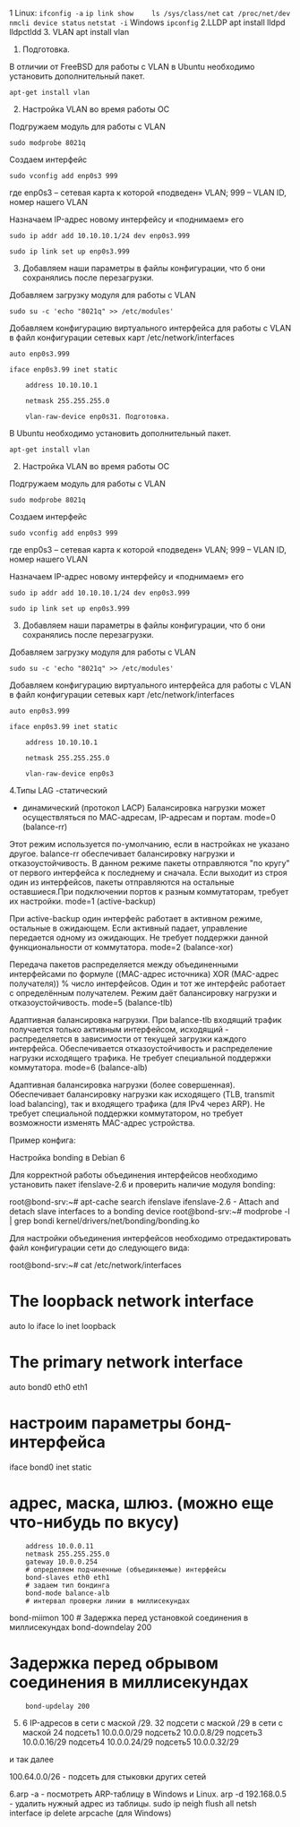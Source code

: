 1     Linux: 
    ``ifconfig -a``
    ``ip link show``
`    ls /sys/class/net`
`cat /proc/net/dev`
`nmcli device status`
`netstat -i`
Windows `ipconfig`
2.LLDP
apt install lldpd
lldpctldd
3. VLAN
apt install vlan
   1. Подготовка.

В отличии от FreeBSD для работы с VLAN в Ubuntu необходимо установить дополнительный пакет.

    apt-get install vlan

2. Настройка VLAN во время работы ОС

Подгружаем модуль для работы с VLAN

    sudo modprobe 8021q

Создаем интерфейс

    sudo vconfig add enp0s3 999

где enp0s3 – сетевая карта к которой «подведен» VLAN; 999 – VLAN ID, номер нашего VLAN

Назначаем IP-адрес новому интерфейсу и «поднимаем» его

    sudo ip addr add 10.10.10.1/24 dev enp0s3.999

    sudo ip link set up enp0s3.999

3. Добавляем наши параметры в файлы конфигурации, что б они сохранялись после перезагрузки.

Добавляем загрузку модуля для работы с VLAN

    sudo su -c 'echo "8021q" >> /etc/modules'

Добавляем конфигурацию виртуального интерфейса для работы с VLAN в файл конфигурации сетевых карт /etc/network/interfaces 

    auto enp0s3.999

    iface enp0s3.99 inet static

        address 10.10.10.1

        netmask 255.255.255.0

        vlan-raw-device enp0s31. Подготовка.

В Ubuntu необходимо установить дополнительный пакет.

    apt-get install vlan

2. Настройка VLAN во время работы ОС

Подгружаем модуль для работы с VLAN

    sudo modprobe 8021q

Создаем интерфейс

    sudo vconfig add enp0s3 999

где enp0s3 – сетевая карта к которой «подведен» VLAN; 999 – VLAN ID, номер нашего VLAN

Назначаем IP-адрес новому интерфейсу и «поднимаем» его

    sudo ip addr add 10.10.10.1/24 dev enp0s3.999

    sudo ip link set up enp0s3.999

3. Добавляем наши параметры в файлы конфигурации, что б они сохранялись после перезагрузки.

Добавляем загрузку модуля для работы с VLAN

    sudo su -c 'echo "8021q" >> /etc/modules'

Добавляем конфигурацию виртуального интерфейса для работы с VLAN в файл конфигурации сетевых карт /etc/network/interfaces 

    auto enp0s3.999

    iface enp0s3.99 inet static

        address 10.10.10.1

        netmask 255.255.255.0

        vlan-raw-device enp0s3
   
4.Типы LAG
 -статический
 - динамический (протокол LACP)
Балансировка нагрузки может осуществляться по МАС-адресам, IP-адресам и портам.
   mode=0 (balance-rr)

Этот режим используется по-умолчанию, если в настройках не указано другое. balance-rr обеспечивает балансировку нагрузки и отказоустойчивость. В данном режиме пакеты отправляются "по кругу" от первого интерфейса к последнему и сначала. Если выходит из строя один из интерфейсов, пакеты отправляются на остальные оставшиеся.При подключении портов к разным коммутаторам, требует их настройки.
mode=1 (active-backup)

При active-backup один интерфейс работает в активном режиме, остальные в ожидающем. Если активный падает, управление передается одному из ожидающих. Не требует поддержки данной функциональности от коммутатора.
mode=2 (balance-xor)

Передача пакетов распределяется между объединенными интерфейсами по формуле ((MAC-адрес источника) XOR (MAC-адрес получателя)) % число интерфейсов. Один и тот же интерфейс работает с определённым получателем. Режим даёт балансировку нагрузки и отказоустойчивость.
mode=5 (balance-tlb)

Адаптивная балансировка нагрузки. При balance-tlb входящий трафик получается только активным интерфейсом, исходящий - распределяется в зависимости от текущей загрузки каждого интерфейса. Обеспечивается отказоустойчивость и распределение нагрузки исходящего трафика. Не требует специальной поддержки коммутатора.
mode=6 (balance-alb)

Адаптивная балансировка нагрузки (более совершенная). Обеспечивает балансировку нагрузки как исходящего (TLB, transmit load balancing), так и входящего трафика (для IPv4 через ARP). Не требует специальной поддержки коммутатором, но требует возможности изменять MAC-адрес устройства.

Пример конфига:

Настройка bonding в Debian 6

Для корректной работы объединения интерфейсов необходимо установить пакет ifenslave-2.6 и проверить наличие модуля bonding:

root@bond-srv:~# apt-cache search ifenslave
ifenslave-2.6 - Attach and detach slave interfaces to a bonding device
root@bond-srv:~# modprobe -l | grep bondi
kernel/drivers/net/bonding/bonding.ko

Для настройки объединения интерфейсов необходимо отредактировать файл конфигурации сети до следующего вида:

root@bond-srv:~# cat /etc/network/interfaces
# The loopback network interface
auto lo
iface lo inet loopback

# The primary network interface
auto bond0 eth0 eth1
# настроим параметры бонд-интерфейса
iface bond0 inet static
# адрес, маска, шлюз. (можно еще что-нибудь по вкусу)
        address 10.0.0.11
        netmask 255.255.255.0
        gateway 10.0.0.254
        # определяем подчиненные (объединяемые) интерфейсы
        bond-slaves eth0 eth1
        # задаем тип бондинга
        bond-mode balance-alb
        # интервал проверки линии в миллисекундах
bond-miimon 100
        # Задержка перед установкой соединения в миллисекундах
bond-downdelay 200
# Задержка перед обрывом соединения в миллисекундах
        bond-updelay 200

5. 6 IP-адресов в сети с маской /29. 32 подсети с маской /29 в сети с маской 24
подсеть1 10.0.0.0/29
подсеть2 10.0.0.8/29 
подсеть3 10.0.0.16/29
подсеть4 10.0.0.24/29 
подсеть5 10.0.0.32/29

и так далее

100.64.0.0/26 - подсеть для стыковки других сетей

6.arp -a - посмотреть ARP-таблицу в Windows и Linux.
arp -d 192.168.0.5 - удалить нужный адрес из таблицы.
sudo ip neigh flush all
netsh interface ip delete arpcache (для Windows)

